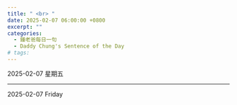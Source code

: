 ```yaml
---
title: " <br> "
date: 2025-02-07 06:00:00 +0800
excerpt: ""
categories:
  - 鍾老爸每日一句
  - Daddy Chung's Sentence of the Day
# tags:
---
```


2025-02-07 星期五

> 

---

2025-02-07 Friday

> 
